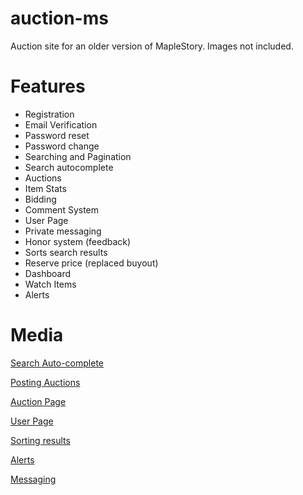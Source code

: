 # auction-ms
Auction site for an older version of MapleStory. Images not included.

# Features
+ Registration
+ Email Verification
+ Password reset
+ Password change
+ Searching and Pagination
+ Search autocomplete
+ Auctions
+ Item Stats
+ Bidding
+ Comment System
+ User Page
+ Private messaging
+ Honor system (feedback)
+ Sorts search results
+ Reserve price (replaced buyout)
+ Dashboard
+ Watch Items
+ Alerts
 
 # Media
[Search Auto-complete](https://gfycat.com/IllAlarmingFunnelweaverspider)

[Posting Auctions](https://gfycat.com/KindSkeletalGrub)

[Auction Page](https://gfycat.com/UglyFickleLadybug)

[User Page](https://gfycat.com/SplendidAcrobaticAcornwoodpecker)

[Sorting results](https://gfycat.com/FortunateSardonicFieldspaniel)

[Alerts](https://gfycat.com/IdolizedFlusteredAfricancivet)

[Messaging](https://gfycat.com/WearyRequiredDrake)
